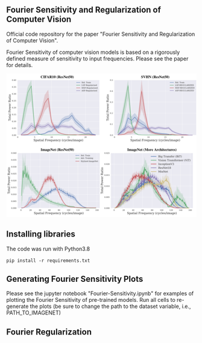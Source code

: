 ## Fourier Sensitivity and Regularization of Computer Vision

Official code repository for the paper "Fourier Sensitivity and Regularization of Computer Vision".

Fourier Sensitivity of computer vision models is based on a rigorously defined measure of sensitivity to input frequencies.
Please see the paper for details.

<!-- ![Fourier-sensitivity](github-image.png) -->
<img src="github-image.png" width="750px">

## Installing libraries
The code was run with Python3.8

```
pip install -r requirements.txt
```

## Generating Fourier Sensitivity Plots
Please see the jupyter notebook "Fourier-Sensitivity.ipynb" for examples of plotting the Fourier Sensitivity of pre-trained models. 
Run all cells to re-generate the plots (be sure to change the path to the dataset variable, i.e., PATH\_TO\_IMAGENET)

## Fourier Regularization
